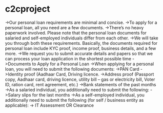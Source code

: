 # c2cproject

->Our personal loan requirements are minimal and concise. 
->To apply for a personal loan, all you need are a few documents. 
->There’s no heavy paperwork involved. Please note that the personal loan documents for salaried and self-employed individuals differ from each other. 
->We will take you through both these requirements. Basically, the documents required for personal loan include KYC proof, income proof, business details, and a few more. 
->We request you to submit accurate details and papers so that we can process your loan application in the shortest possible time
->Documents to Apply for a Personal Loan
->When applying for a personal loan, you will need to submit the following documents:
->PAN Card
->Identity proof (Aadhaar Card, Driving licence.
->Address proof (Passport copy, Aadhaar card, driving licence, utility bill – gas or electricity bill, Voter ID, ration card, rent agreement, etc.)
->Bank statements of the past  months
->As a salaried individual, you additionally need to submit the following:
->Salary slips for the last months
->As a self-employed individual, you additionally need to submit the following (for self / business entity as applicable): 
-> IT Assessment OR Clearance
